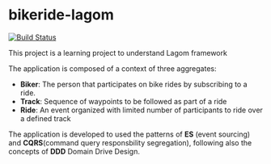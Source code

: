 # bikeride-lagom

[![Build Status](https://travis-ci.org/fernandohackbart/bikeride-lagom.svg?branch=master)](https://travis-ci.org/fernandohackbart/bikeride-lagom)


This project is a learning project to understand Lagom framework

The application is composed of a context of three aggregates:

- **Biker**: The person that participates on bike rides by subscribing to a ride.
- **Track**: Sequence of waypoints to be followed as part of a ride
- **Ride**: An event organized with limited number of participants to ride over a defined track

The application is developed to used the patterns of **ES** (event sourcing) and **CQRS**(command query responsbility segregation), following also the concepts of **DDD** Domain Drive Design.

 
